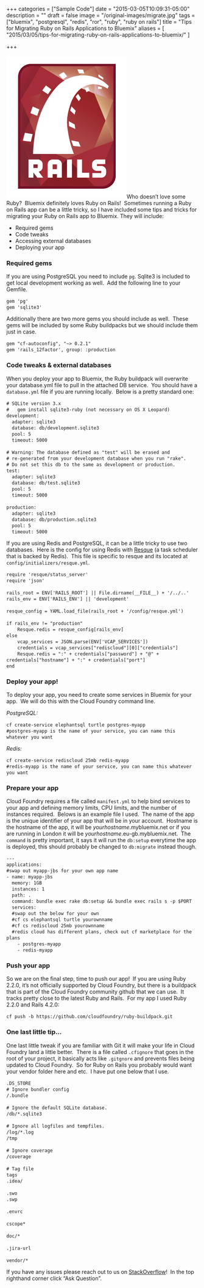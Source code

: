 +++
categories = ["Sample Code"]
date = "2015-03-05T10:09:31-05:00"
description = ""
draft = false
image = "/original-images/migrate.jpg"
tags = ["bluemix", "postgresql", "redis", "ror", "ruby", "ruby on rails"]
title = "Tips for Migrating Ruby on Rails Applications to Bluemix"
aliases = [
    "2015/03/05/tips-for-migrating-ruby-on-rails-applications-to-bluemix/"
]

+++

![Ruby on Rails.svg  231x300 Tips for Migrating Ruby on Rails Applications to Bluemix](/images/2015/06/Ruby_on_Rails-logo-medium.png)Who doesn’t love some Ruby?  Bluemix definitely loves Ruby on Rails!  Sometimes running a Ruby on Rails app can be a little tricky, so I have included some tips and tricks for migrating your Ruby on Rails app to Bluemix. They will include:

  * Required gems
  * Code tweaks
  * Accessing external databases
  * Deploying your app


<!-- more -->


### Required gems


If you are using PostgreSQL you need to include `pg`. Sqlite3 is included to get local development working as well.  Add the following line to your Gemfile.

```
gem 'pg'
gem 'sqlite3'
```

Additionally there are two more gems you should include as well.  These gems will be included by some Ruby buildpacks but we should include them just in case.

```
gem "cf-autoconfig", "~> 0.2.1"
gem 'rails_12factor', group: :production
```




### Code tweaks & external databases


When you deploy your app to Bluemix, the Ruby buildpack will overwrite your database.yml file to pull in the attached DB service.  You should have a `database.yml` file if you are running locally.  Below is a pretty standard one:

```
# SQLite version 3.x
#   gem install sqlite3-ruby (not necessary on OS X Leopard)
development:
  adapter: sqlite3
  database: db/development.sqlite3
  pool: 5
  timeout: 5000

# Warning: The database defined as "test" will be erased and
# re-generated from your development database when you run "rake".
# Do not set this db to the same as development or production.
test:
  adapter: sqlite3
  database: db/test.sqlite3
  pool: 5
  timeout: 5000

production:
  adapter: sqlite3
  database: db/production.sqlite3
  pool: 5
  timeout: 5000
```



If you are using Redis and PostgreSQL, it can be a little tricky to use two databases.  Here is the config for using Redis with [Resque](https://github.com/resque/resque) (a task scheduler that is backed by Redis).  This file is specific to resque and its located at `config/initializers/resque.yml`.

```
require 'resque/status_server'
require 'json'

rails_root = ENV['RAILS_ROOT'] || File.dirname(__FILE__) + '/../..'
rails_env = ENV['RAILS_ENV'] || 'development'

resque_config = YAML.load_file(rails_root + '/config/resque.yml')

if rails_env != "production"
    Resque.redis = resque_config[rails_env]
else
    vcap_services = JSON.parse(ENV['VCAP_SERVICES'])
    credentials = vcap_services["rediscloud"][0]["credentials"]
    Resque.redis = ":" + credentials["password"] + "@" + credentials["hostname"] + ":" + credentials["port"]
end
```

### Deploy your app!


To deploy your app, you need to create some services in Bluemix for your app.  We will do this with the Cloud Foundry command line.

_PostgreSQL:_

```
cf create-service elephantsql turtle postgres-myapp
#postgres-myapp is the name of your service, you can name this whatever you want
```

_Redis:_

```
cf create-service rediscloud 25mb redis-myapp
#redis-myapp is the name of your service, you can name this whatever you want
```



### Prepare your app


Cloud Foundry requires a file called `manifest.yml` to help bind services to your app and defining memory limits, CPU limits, and the number of instances required.  Belows is an example file I used.  The name of the app is the unique identifier of your app that will be in your account.  Hostname is the hostname of the app, it will be _yourhostname_.mybluemix.net or if you are running in London it will be _yourhostname_.eu-gb.mybluemix.net.  The `command` is pretty important, it says it will run the `db:setup` everytime the app is deployed, this should probably be changed to `db:migrate` instead though.

```
---
applications:
#swap out myapp-jbs for your own app name
- name: myapp-jbs
  memory: 1GB
  instances: 1
  path: .
  command: bundle exec rake db:setup && bundle exec rails s -p $PORT
  services:
  #swap out the below for your own
  #cf cs elephantsql turtle yourownname
  #cf cs rediscloud 25mb yourownname
  #redis cloud has different plans, check out cf marketplace for the plans
    - postgres-myapp
    - redis-myapp
```

### Push your app



So we are on the final step, time to push our app!  If you are using Ruby 2.2.0, it’s not officially supported by Cloud Foundry, but there is a buildpack that is part of the Cloud Foundry community github that we can use.  It tracks pretty close to the latest Ruby and Rails.  For my app I used Ruby 2.2.0 and Rails 4.2.0:


```
cf push -b https://github.com/cloudfoundry/ruby-buildpack.git

```

### One last little tip…

One last little tweak if you are familiar with Git it will make your life in Cloud Foundry land a little better.  There is a file called `.cfignore` that goes in the root of your project, it basically acts like `.gitgnore` and prevents files being updated to Cloud Foundry.  So for Ruby on Rails you probably would want your vendor folder here and etc.  I have put one below that I use.

```
.DS_STORE
# Ignore bundler config
/.bundle

# Ignore the default SQLite database.
/db/*.sqlite3

# Ignore all logfiles and tempfiles.
/log/*.log
/tmp

# Ignore coverage
/coverage

# Tag file
tags
.idea/

.swo
.swp

.envrc

cscope*

doc/*

.jira-url

vendor/*
```

If you have any issues please reach out to us on [StackOverflow](http://stackoverflow.com/questions/tagged/bluemix)!  In the top righthand corner click “Ask Question”.
